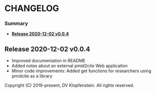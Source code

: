# CHANGELOG

### Summary

* [**Release 2020-12-02 v0.0.4**]()



Release 2020-12-02 v0.0.4
-------------------------------------
* Improved documentation in README
* Added notes about an external pmid2cite Web application
* Minor code improvements: Added get functions for researchers using pmidcite as a library


Copyright (C) 2019-present, DV Klopfenstein. All rights reserved.

